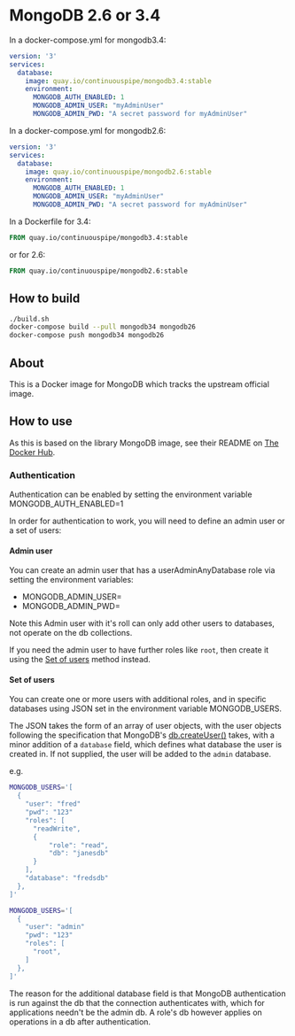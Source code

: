 # MongoDB 2.6 or 3.4

In a docker-compose.yml for mongodb3.4:
```yml
version: '3'
services:
  database:
    image: quay.io/continuouspipe/mongodb3.4:stable
    environment:
      MONGODB_AUTH_ENABLED: 1
      MONGODB_ADMIN_USER: "myAdminUser"
      MONGODB_ADMIN_PWD: "A secret password for myAdminUser"
```

In a docker-compose.yml for mongodb2.6:
```yml
version: '3'
services:
  database:
    image: quay.io/continuouspipe/mongodb2.6:stable
    environment:
      MONGODB_AUTH_ENABLED: 1
      MONGODB_ADMIN_USER: "myAdminUser"
      MONGODB_ADMIN_PWD: "A secret password for myAdminUser"
```

In a Dockerfile for 3.4:
```Dockerfile
FROM quay.io/continuouspipe/mongodb3.4:stable
```
or for 2.6:
```Dockerfile
FROM quay.io/continuouspipe/mongodb2.6:stable
```

## How to build
```bash
./build.sh
docker-compose build --pull mongodb34 mongodb26
docker-compose push mongodb34 mongodb26
```

## About

This is a Docker image for MongoDB which tracks the upstream official image.

## How to use

As this is based on the library MongoDB image, see their README on
[The Docker Hub](https://hub.docker.com/_/mongo/).

### Authentication

Authentication can be enabled by setting the environment variable MONGODB_AUTH_ENABLED=1

In order for authentication to work, you will need to define an admin user or a
set of users:

#### Admin user

You can create an admin user that has a userAdminAnyDatabase role via setting
the environment variables:

* MONGODB_ADMIN_USER=<admin user name>
* MONGODB_ADMIN_PWD=<admin user password>

Note this Admin user with it's roll can only add other users to databases, not
operate on the db collections.

If you need the admin user to have further roles like `root`, then create it
using the [Set of users](#set-of-users) method instead.

#### Set of users

You can create one or more users with additional roles, and in specific
databases using JSON set in the environment variable MONGODB_USERS.

The JSON takes the form of an array of user objects, with the user objects following
the specification that MongoDB's [db.createUser()](https://docs.mongodb.com/manual/reference/method/db.createUser/)
takes, with a minor addition of a `database` field, which defines what database
the user is created in. If not supplied, the user will be added to the `admin`
database.

e.g.

```bash
MONGODB_USERS='[
  {
    "user": "fred"
    "pwd": "123"
    "roles": [
      "readWrite",
      {
          "role": "read",
          "db": "janesdb"
      }
    ],
    "database": "fredsdb"
  },
]'
```

```bash
MONGODB_USERS='[
  {
    "user": "admin"
    "pwd": "123"
    "roles": [
      "root",
    ]
  },
]'
```


The reason for the additional database field is that MongoDB authentication is
run against the db that the connection authenticates with, which for applications
needn't be the admin db. A role's db however applies on operations in a db after
authentication.
